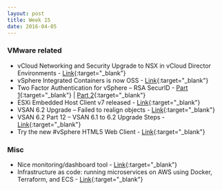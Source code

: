 ```yaml
---
layout: post
title: Week 15
date: 2016-04-05
---
```


### VMware related

* vCloud Networking and Security Upgrade to NSX in vCloud Director Environments -
  [Link](https://fojta.wordpress.com/2016/04/05/vcloud-networking-and-security-upgrade-to-nsx-in-vcloud-director-environments/){:target="_blank"}
* vSphere Integrated Containers is now OSS -
  [Link](https://github.com/vmware/vic){:target="_blank"}
* Two Factor Authentication for vSphere – RSA SecurID - 
  [Part 1](https://blogs.vmware.com/vsphere/2016/04/two-factor-authentication-for-vsphere-rsa-securid.html){:target="_blank"} |
  [Part 2](http://blogs.vmware.com/vsphere/2016/04/two-factor-authentication-for-vsphere-rsa-securid-part-2.html){:target="_blank"}
* ESXi Embedded Host Client v7 released -
  [Link](https://labs.vmware.com/flings/esxi-embedded-host-client#change-log){:target="_blank"}
* VSAN 6.2 Upgrade – Failed to realign objects -
  [Link](http://cormachogan.com/2016/03/31/vsan-6-2-upgrade-failed-realign-objects/){:target="_blank"}
* VSAN 6.2 Part 12 – VSAN 6.1 to 6.2 Upgrade Steps -
  [Link](http://cormachogan.com/2016/04/05/vsan-6-2-part-12-vsan-6-1-6-2-upgrade-steps/){:target="_blank"}
* Try the new #vSphere HTML5 Web Client -
  [Link](http://cloudmaniac.net/vsphere-html5-client/){:target="_blank"}


### Misc

* Nice monitoring/dashboard tool -
  [Link](https://github.com/firehol/netdata){:target="_blank"}
* Infrastructure as code: running microservices on AWS using Docker, Terraform, and ECS -
  [Link](http://www.ybrikman.com/writing/2016/03/31/infrastructure-as-code-microservices-aws-docker-terraform-ecs/){:target="_blank"}
